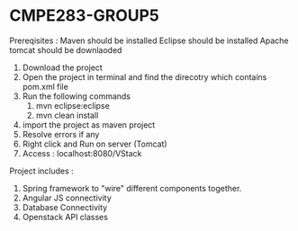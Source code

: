 # CMPE283-GROUP5

Prereqisites : 
Maven should be installed
Eclipse should be installed
Apache tomcat should be downlaoded

1. Download the project
2. Open the project in terminal and find the direcotry which contains pom.xml file
3. Run the following commands 
    1. mvn eclipse:eclipse
    2. mvn clean install
4. import the project as maven project
5. Resolve errors if any
6. Right click and Run on server (Tomcat)
7. Access : localhost:8080/VStack


Project includes : 
1. Spring framework to "wire" different components together.
2. Angular JS connectivity 
3. Database Connectivity
4. Openstack API classes
